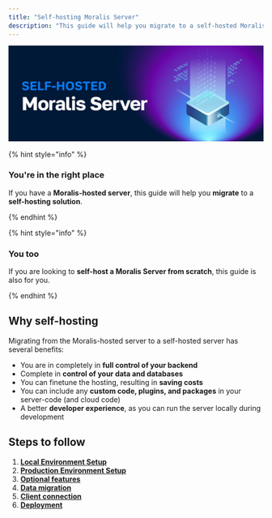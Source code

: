 ```yaml
---
title: "Self-hosting Moralis Server"
description: "This guide will help you migrate to a self-hosted Moralis Server."
---
```


![](images/self-hosted-server.webp)

{% hint style="info" %}

### You're in the right place

If you have a **Moralis-hosted server**, this guide will help you **migrate** to a **self-hosting solution**.

{% endhint %}

{% hint style="info" %}

### You too

If you are looking to **self-host a Moralis Server from scratch**, this guide is also for you.

{% endhint %}

## Why self-hosting

Migrating from the Moralis-hosted server to a self-hosted server has several benefits:

- You are in completely in **full control of your backend**
- Complete in **control of your data and databases**
- You can finetune the hosting, resulting in **saving costs**
- You can include any **custom code, plugins, and packages** in your server-code (and cloud code)
- A better **developer experience**, as you can run the server locally during development

## Steps to follow

1. [**Local Environment Setup**](https://v1docs.moralis.io/moralis-dapp/getting-started/self-hosting-moralis-server/local-environment-setup)
2. [**Production Environment Setup**](https://v1docs.moralis.io/moralis-dapp/getting-started/self-hosting-moralis-server/production-environment-setup)
3. [**Optional features**](https://v1docs.moralis.io/moralis-dapp/getting-started/self-hosting-moralis-server/optional-features)
4. [**Data migration**](https://v1docs.moralis.io/moralis-dapp/getting-started/self-hosting-moralis-server/migrate-data)
5. [**Client connection**](https://v1docs.moralis.io/moralis-dapp/getting-started/self-hosting-moralis-server/client-connection)
6. [**Deployment**](https://v1docs.moralis.io/moralis-dapp/getting-started/self-hosting-moralis-server/deployment)
